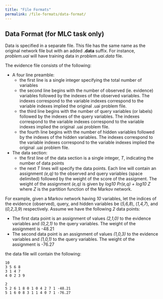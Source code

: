 ```yaml
---
title: "File Formats"
permalink: /file-formats/data-format/
---
```


## Data Format (for MLC task only)
Data is specified in a separate file. This file has the same name as the original network file but with an added **.data** suffix. 
For instance, _problem.uai_ will have training data in _problem.uai.data_ file.

The evidence file consists of the following:
* A four line preamble:
    * the first line is a single integer specifying the total number of variables
    * the second line begins with the number of observed (ie. evidence) variables followed by the indexes of the observed variables. The indexes correspond to the variable indexes correspond to the variable indexes implied the original .uai problem file.
    * the third line begins with the number of query variables (or labels) followed by the indexes of the query variables. The indexes correspond to the variable indexes correspond to the variable indexes implied the original .uai problem file.
    * the fourth line begins with the number of hidden variables followed by the indexes of the hidden variables. The indexes correspond to the variable indexes correspond to the variable indexes implied the original .uai problem file.
* The data section:
    * the first line of the data section is a single integer, _T_, indicating the number of data points
    * the next _T_ lines will specify the data points. Each line will contain an assignment _(e,q)_ to the observed and query variables (space delimited) followed by the weight of the score of the assigment. The weight of the assignment _(e,q)_ is given by _log10 Pr(e,q) + log10 Z_ where _Z_ is the partition function of the Markov network. 

For example, given a Markov network having _10_ variables, let the indices of the evidence (observed), query, and hidden variables be (_5,6,8_), (_1,4,7_), and (_0,2,3,9_) respectively. Assume we have the following _2_ data points:

* The first data point is an assignment of values _(2,1,0)_ to the evidence variables and _(0,2,1)_ to the query variables. The weight of the assignment is -48.21
* The second data point is an assignment of values _(1,0,3)_ to the evidence variables and _(1,0,1)_ to the query variables. The weight of the assignment is -76.27

the data file will contain the following:

```
10
3 5 6 8
3 1 4 7
4 0 2 3 9

2
5 2 6 1 8 0 1 0 4 2 7 1 -48.21
5 1 6 0 8 3 1 1 4 0 7 1 -76.27
```
